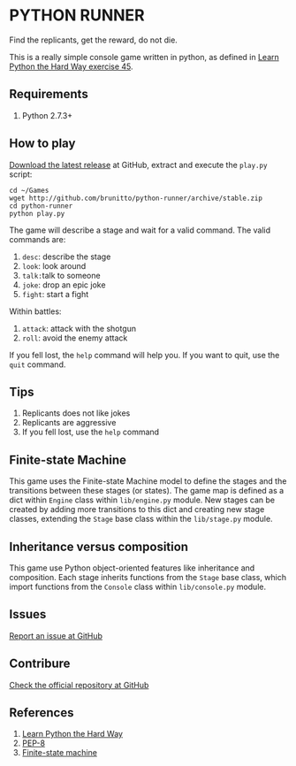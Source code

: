 # PYTHON RUNNER

Find the replicants, get the reward, do not die.

This is a really simple console game written in python, as defined in
[Learn Python the Hard Way exercise 45](http://learnpythonthehardway.org/book/ex45.html).

## Requirements

1. Python 2.7.3+

## How to play

[Download the latest release](http://github.com/brunitto/python-runner/archive/stable.zip)
at GitHub, extract and execute the `play.py` script:

    cd ~/Games
    wget http://github.com/brunitto/python-runner/archive/stable.zip
    cd python-runner
    python play.py

The game will describe a stage and wait for a valid command. The valid commands are:

1. `desc`: describe the stage
2. `look`: look around
3. `talk:`talk to someone
4. `joke`: drop an epic joke
5. `fight`: start a fight

Within battles:

1. `attack`: attack with the shotgun
2. `roll`: avoid the enemy attack

If you fell lost, the `help` command will help you. If you want to quit, use
the `quit` command.

## Tips

1. Replicants does not like jokes
2. Replicants are aggressive
3. If you fell lost, use the `help` command

## Finite-state Machine

This game uses the Finite-state Machine model to define the stages and the
transitions between these stages (or states). The game map is defined as a
dict within `Engine` class within `lib/engine.py` module. New stages can be
created by adding more transitions to this dict and creating new stage
classes, extending the `Stage` base class within the `lib/stage.py` module.

## Inheritance versus composition

This game use Python object-oriented features like inheritance and composition.
Each stage inherits functions from the `Stage` base class, which import
functions from the `Console` class within `lib/console.py` module.

## Issues

[Report an issue at GitHub](http://github.com/brunitto/python-runner/issues)

## Contribure

[Check the official repository at GitHub](http://github.com/brunitto/python-runner)

## References

1. [Learn Python the Hard Way](http://learnpythonthehardway.org)
2. [PEP-8](http://www.python.org/dev/peps/pep-0008)
3. [Finite-state machine](http://en.wikipedia.org/wiki/Finite-state_machine)

